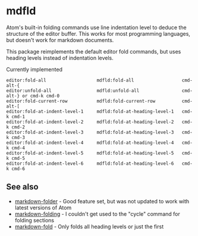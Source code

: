 # mdfld

Atom's built-in folding commands use line indentation level to deduce the structure of the editor buffer. This works for most programming languages, but doesn't work for markdown documents.

This package reimplements the default editor fold commands, but uses heading levels instead of indentation levels.

Currently implemented

```
editor:fold-all                   mdfld:fold-all                  cmd-alt-{
editor:unfold-all                 mdfld:unfold-all                cmd-alt-} or cmd-k cmd-0
editor:fold-current-row           mdfld:fold-current-row          cmd-alt-[
editor:fold-at-indent-level-1     mdfld:fold-at-heading-level-1   cmd-k cmd-1
editor:fold-at-indent-level-2     mdfld:fold-at-heading-level-2   cmd-k cmd-2
editor:fold-at-indent-level-3     mdfld:fold-at-heading-level-3   cmd-k cmd-3
editor:fold-at-indent-level-4     mdfld:fold-at-heading-level-4   cmd-k cmd-4
editor:fold-at-indent-level-5     mdfld:fold-at-heading-level-5   cmd-k cmd-5
editor:fold-at-indent-level-6     mdfld:fold-at-heading-level-6   cmd-k cmd-6
```

## See also

* [markdown-folder](https://atom.io/packages/markdown-folder) - Good feature set, but was not updated to work with latest versions of Atom
* [markdown-folding](https://atom.io/packages/markdown-folding) - I couldn't get used to the "cycle" command for folding sections
* [markdown-fold](https://atom.io/packages/markdown-fold) - Only folds all heading levels or just the first
